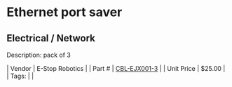 # Ethernet port saver
## Electrical / Network
Description: 	pack of 3 

| Vendor | E-Stop Robotics | 
| Part # | [CBL-EJX001-3](https://www.estoprobotics.com/estore/index.php?_a=viewProd&productId=28) | 
| Unit Price | $25.00 | 
| Tags: |  | 
